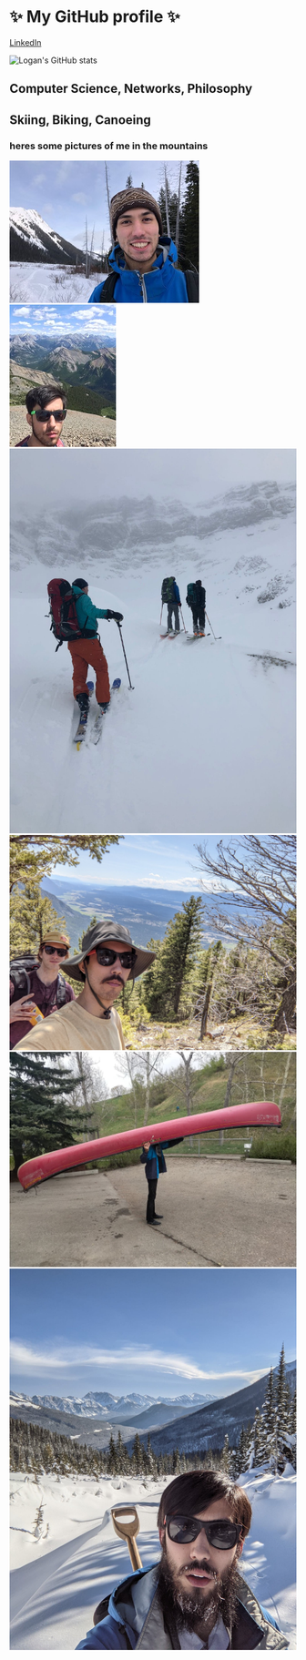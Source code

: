 # ✨ My GitHub profile ✨
[LinkedIn](https://www.linkedin.com/in/logan-perry-din/)

![Logan's GitHub stats](https://github-readme-stats.vercel.app/api?username=logan-pd&theme=tokyonight&show_icons=true&count_private=true)

## Computer Science, Networks, Philosophy 

## Skiing, Biking, Canoeing

### heres some pictures of me in the mountains
![ski pic](ski_photo.jpg)
![sunny mountains](mountains_summer.jpg)
![](trio_onlook.jpg)
![](me_n_felix.jpg)
![](canoe_head.jpg)
![](shovel.jpg)
